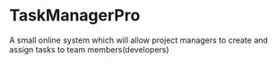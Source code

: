 # TaskManagerPro
A small online  system which will allow project managers to create and assign tasks to team members(developers)
